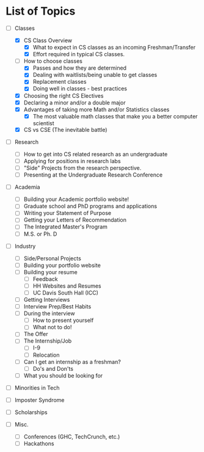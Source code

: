 # List of Topics

- [ ] Classes
	- [x] CS Class Overview
		- [x] What to expect in CS classes as an incoming Freshman/Transfer
		- [x] Effort required in typical CS classes.
	- [ ] How to choose classes
		- [x] Passes and how they are determined
		- [x] Dealing with waitlists/being unable to get classes
		- [x] Replacement classes
		- [x] Doing well in classes - best practices
	- [x] Choosing the right CS Electives
	- [x] Declaring a minor and/or a double major
	- [x] Advantages of taking more  Math and/or Statistics classes
		- [x] The most valuable math classes that make you a better computer scientist
	- [x] CS vs CSE (The inevitable battle)

- [ ] Research
	- [ ] How to get into CS related research as an undergraduate
	- [ ] Applying for positions in research labs
	- [ ] "Side" Projects from the research perspective.
	- [ ] Presenting at the Undergraduate Research Conference

- [ ] Academia
	- [ ] Building your Academic portfolio website!
	- [ ] Graduate school and PhD programs and applications
	- [ ] Writing your Statement of Purpose
	- [ ] Getting your Letters of Recommendation
	- [ ] The Integrated Master's Program
	- [ ] M.S. or Ph. D

- [ ] Industry
	- [ ] Side/Personal Projects
	- [ ] Building your portfolio website
	- [ ] Building your resume
		- [ ] Feedback
		- [ ] HH Websites and Resumes
		- [ ] UC Davis South Hall (ICC)
	- [ ] Getting Interviews
	- [ ] Interview Prep/Best Habits
	- [ ] During the interview
		- [ ] How to present yourself
		- [ ] What not to do!
	- [ ] The Offer
	- [ ] The Internship/Job
		- [ ] I-9
		- [ ] Relocation
	- [ ] Can I get an internship as a freshman?
		- [ ] Do's and Don'ts
	- [ ] What you should be looking for

- [ ] Minorities in Tech
- [ ] Imposter Syndrome
- [ ] Scholarships

- [ ] Misc.
	- [ ] Conferences (GHC, TechCrunch, etc.)
	- [ ] Hackathons
